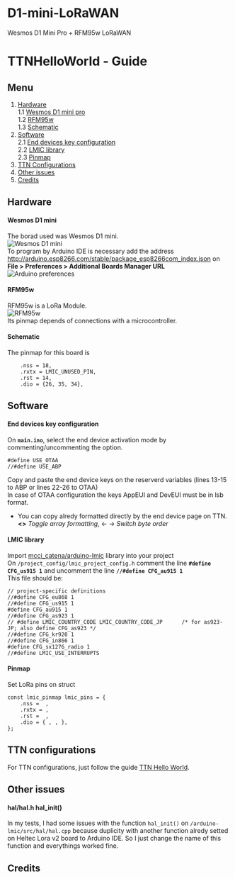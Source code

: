 # D1-mini-LoRaWAN
Wesmos D1 Mini Pro + RFM95w LoRaWAN

# TTNHelloWorld - Guide

## Menu

1. [Hardware](#ttn-configurations)  
  1.1 [Wesmos D1 mini pro](#wesmos-d1-mini)  
  1.2 [RFM95w](#rfm95w)  
  1.3 [Schematic](#schematic)  
2. [Software](#software)  
  2.1 [End devices key configuration](#end-devices-key-configuration)  
  2.2 [LMIC library](#lmic-library)  
  2.3 [Pinmap](#pinmap)
3. [TTN Configurations](#ttn-configurations)   
4. [Other issues](#other-issues)  
5. [Credits](#credits)  

## Hardware
#### Wesmos D1 mini
The borad used was Wesmos D1 mini.  
![Wesmos D1 mini](https://www.wemos.cc/en/latest/_images/d1_mini_v4.0.0_5_16x9.png)  
To program by Arduino IDE is necessary add the address http://arduino.esp8266.com/stable/package_esp8266com_index.json on **File > Preferences > Additional Boards Manager URL**  
![Arduino preferences](https://user-images.githubusercontent.com/276504/50922035-c31aea80-1449-11e9-862e-57945f6f8b6a.png)  

#### RFM95w
RFM95w is a LoRa Module.  
![RFM95w](https://5.imimg.com/data5/SELLER/Default/2022/1/NN/XT/WO/1833510/tap-sensor-module-for-arduino-500x500.JPG)    
Its pinmap depends of connections with a microcontroller.

#### Schematic
The pinmap for this board is
```
    .nss = 18,
    .rxtx = LMIC_UNUSED_PIN,
    .rst = 14, 
    .dio = {26, 35, 34},
```

## Software

#### End devices key configuration  
On **`main.ino`**, select the end device activation mode by commenting/uncommenting the option.  
```
#define USE_OTAA
//#define USE_ABP
```
Copy and paste the end device keys on the reserverd variables (lines 13-15 to ABP or lines 22-26 to OTAA)  
In case of OTAA configuration the keys AppEUI and DevEUI must be in lsb format.  
  - You can copy alredy formatted directly by the end device page on TTN. **<>** *Toggle array formatting*, <- -> *Switch byte order*

#### LMIC library
Import [mcci_catena/arduino-lmic](https://github.com/mcci-catena/arduino-lmic) library into your project    
On `/project_config/lmic_project_config.h` comment the line **`#define CFG_us915 1`** and uncomment the line **`//#define CFG_au915 1`**  
This file should be:  
```
// project-specific definitions
//#define CFG_eu868 1
//#define CFG_us915 1
#define CFG_au915 1
//#define CFG_as923 1
// #define LMIC_COUNTRY_CODE LMIC_COUNTRY_CODE_JP      /* for as923-JP; also define CFG_as923 */
//#define CFG_kr920 1
//#define CFG_in866 1
#define CFG_sx1276_radio 1
//#define LMIC_USE_INTERRUPTS
```

#### Pinmap
Set LoRa pins on struct
```
const lmic_pinmap lmic_pins = {
    .nss =  ,
    .rxtx = ,
    .rst =  , 
    .dio = { , , },
};
```

## TTN configurations
For TTN configurations, just follow the guide [TTN Hello World](https://github.com/jamersonm/TTNHelloWorld).

## Other issues
#### hal/hal.h hal_init()
In my tests, I had some issues with the function `hal_init()` on `/arduino-lmic/src/hal/hal.cpp` because duplicity with another function alredy setted on Heltec Lora v2 board to Arduino IDE. So I just change the name of this function and everythings worked fine.



## Credits
